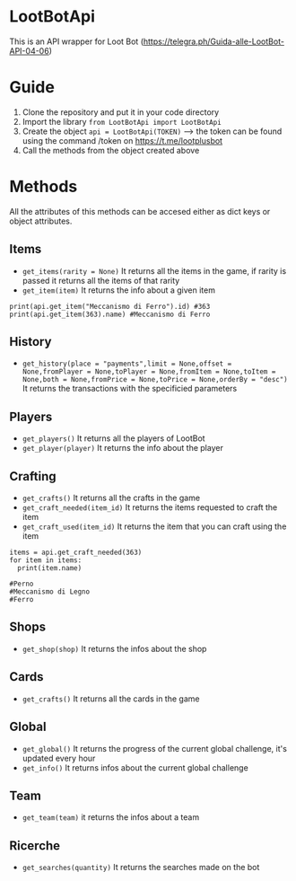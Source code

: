 # LootBotApi
This is an API wrapper for Loot Bot (https://telegra.ph/Guida-alle-LootBot-API-04-06)

# Guide
1. Clone the repository and put it in your code directory
2. Import the library
`from LootBotApi import LootBotApi`
3. Create the object `api = LootBotApi(TOKEN)` --> the token can be found using the command /token on https://t.me/lootplusbot
4. Call the methods from the object created above

# Methods
All the attributes of this methods can be accesed either as dict keys or object attributes.

## Items
* `get_items(rarity = None)` It returns all the items in the game, if rarity is passed it returns all the items of that rarity
* `get_item(item)` It returns the info about a given item
```
print(api.get_item("Meccanismo di Ferro").id) #363
print(api.get_item(363).name) #Meccanismo di Ferro
```
## History
* `get_history(place = "payments",limit = None,offset = None,fromPlayer = None,toPlayer = None,fromItem = None,toItem = None,both = None,fromPrice = None,toPrice = None,orderBy = "desc")` It returns the transactions with the specificied parameters

## Players
* `get_players()` It returns all the players of LootBot
* `get_player(player)` It returns the info about the player

## Crafting 
* `get_crafts()` It returns all the crafts in the game
* `get_craft_needed(item_id)` It returns the items requested to craft the item
* `get_craft_used(item_id)` It returns the item that you can craft using the item
```
items = api.get_craft_needed(363)
for item in items:
  print(item.name)
  
#Perno
#Meccanismo di Legno
#Ferro
```

## Shops
* `get_shop(shop)` It returns the infos about the shop

## Cards
* `get_crafts()` It returns all the cards in the game

## Global
* `get_global()` It returns the progress of the current global challenge, it's updated every hour
* `get_info()` It returns infos about the current global challenge

## Team
* `get_team(team)` it returns the infos about a team

## Ricerche
* `get_searches(quantity)` It returns the searches made on the bot


